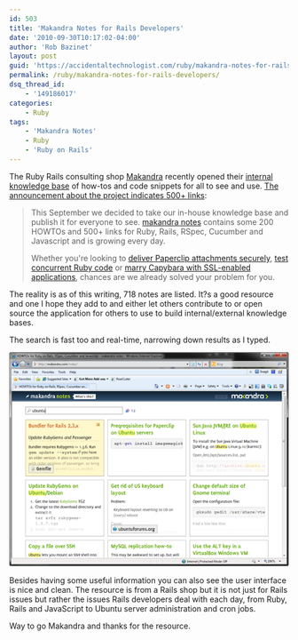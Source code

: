 ```yaml
---
id: 503
title: 'Makandra Notes for Rails Developers'
date: '2010-09-30T10:17:02-04:00'
author: 'Rob Bazinet'
layout: post
guid: 'https://accidentaltechnologist.com/ruby/makandra-notes-for-rails-developers/'
permalink: /ruby/makandra-notes-for-rails-developers/
dsq_thread_id:
    - '149186017'
categories:
    - Ruby
tags:
    - 'Makandra Notes'
    - Ruby
    - 'Ruby on Rails'
---
```


The Ruby Rails consulting shop [Makandra](https://makandra.com/) recently opened their [internal knowledge base](https://makandra.com/notes/) of how-tos and code snippets for all to see and use. [The announcement about the project indicates 500+ links](https://gem-session.com/2010/09/in-which-we-open-source-our-knowledge-base):

> This September we decided to take our in-house knowledge base and publish it for everyone to see. [makandra notes](https://makandra.com/notes/) contains some 200 HOWTOs and 500+ links for Ruby, Rails, RSpec, Cucumber and Javascript and is growing every day.
> 
> Whether you're looking to [deliver Paperclip attachments securely](https://makandra.com/notes/734-deliver-paperclip-attachments-to-authorized-users-only), [test concurrent Ruby code](https://makandra.com/notes/556-test-concurrent-ruby-code) or [marry Capybara with SSL-enabled applications](https://makandra.com/notes/628-marry-capybara-with-ssl-enabled-applications), chances are we already solved your problem for you.

The reality is as of this writing, 718 notes are listed. It?s a good resource and one I hope they add to and either let others contribute to or open source the application for others to use to build internal/external knowledge bases.

The search is fast too and real-time, narrowing down results as I typed.

[![makandra](/assets/img/2010/09/makandra_thumb.png "makandra")](/assets/img/2010/09/makandra.png)

Besides having some useful information you can also see the user interface is nice and clean. The resource is from a Rails shop but it is not just for Rails issues but rather the issues Rails developers deal with each day, from Ruby, Rails and JavaScript to Ubuntu server administration and cron jobs.

Way to go Makandra and thanks for the resource.